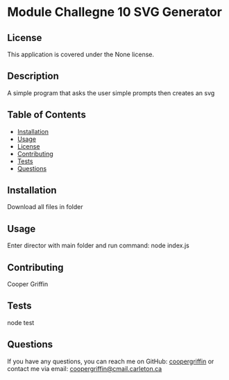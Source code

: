 # Module Challegne 10 SVG Generator 

## License

This application is covered under the None license.

## Description
A simple program that asks the user simple prompts then creates an svg 

## Table of Contents
- [Installation](#installation)
- [Usage](#usage)
- [License](#license)
- [Contributing](#contributing)
- [Tests](#tests)
- [Questions](#questions)

## Installation
Download all files in folder

## Usage
Enter director with main folder and run command: node index.js




## Contributing
Cooper Griffin

## Tests
node test 

## Questions
If you have any questions, you can reach me on GitHub: [coopergriffin](https://github.com/coopergriffin)
or contact me via email: coopergriffin@cmail.carleton.ca
